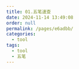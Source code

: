 ```yaml
---
title: 01.五笔速查
date: 2024-11-14 13:49:08
order: null
permalink: /pages/e6adbb/
categories: 
  - tool
tags: 
  - tool
  - 五笔
---
```

